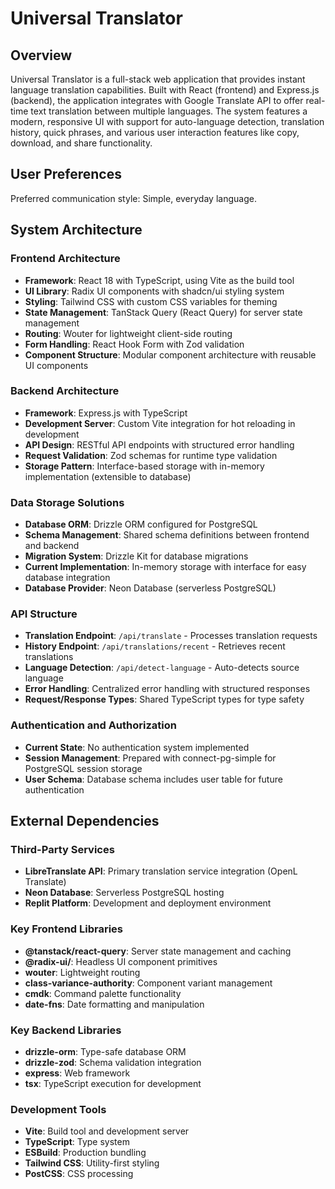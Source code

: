 # Universal Translator

## Overview

Universal Translator is a full-stack web application that provides instant language translation capabilities. Built with React (frontend) and Express.js (backend), the application integrates with Google Translate API to offer real-time text translation between multiple languages. The system features a modern, responsive UI with support for auto-language detection, translation history, quick phrases, and various user interaction features like copy, download, and share functionality.

## User Preferences

Preferred communication style: Simple, everyday language.

## System Architecture

### Frontend Architecture
- **Framework**: React 18 with TypeScript, using Vite as the build tool
- **UI Library**: Radix UI components with shadcn/ui styling system
- **Styling**: Tailwind CSS with custom CSS variables for theming
- **State Management**: TanStack Query (React Query) for server state management
- **Routing**: Wouter for lightweight client-side routing
- **Form Handling**: React Hook Form with Zod validation
- **Component Structure**: Modular component architecture with reusable UI components

### Backend Architecture
- **Framework**: Express.js with TypeScript
- **Development Server**: Custom Vite integration for hot reloading in development
- **API Design**: RESTful API endpoints with structured error handling
- **Request Validation**: Zod schemas for runtime type validation
- **Storage Pattern**: Interface-based storage with in-memory implementation (extensible to database)

### Data Storage Solutions
- **Database ORM**: Drizzle ORM configured for PostgreSQL
- **Schema Management**: Shared schema definitions between frontend and backend
- **Migration System**: Drizzle Kit for database migrations
- **Current Implementation**: In-memory storage with interface for easy database integration
- **Database Provider**: Neon Database (serverless PostgreSQL)

### API Structure
- **Translation Endpoint**: `/api/translate` - Processes translation requests
- **History Endpoint**: `/api/translations/recent` - Retrieves recent translations
- **Language Detection**: `/api/detect-language` - Auto-detects source language
- **Error Handling**: Centralized error handling with structured responses
- **Request/Response Types**: Shared TypeScript types for type safety

### Authentication and Authorization
- **Current State**: No authentication system implemented
- **Session Management**: Prepared with connect-pg-simple for PostgreSQL session storage
- **User Schema**: Database schema includes user table for future authentication

## External Dependencies

### Third-Party Services
- **LibreTranslate API**: Primary translation service integration (OpenL Translate)
- **Neon Database**: Serverless PostgreSQL hosting
- **Replit Platform**: Development and deployment environment

### Key Frontend Libraries
- **@tanstack/react-query**: Server state management and caching
- **@radix-ui/**: Headless UI component primitives
- **wouter**: Lightweight routing
- **class-variance-authority**: Component variant management
- **cmdk**: Command palette functionality
- **date-fns**: Date formatting and manipulation

### Key Backend Libraries
- **drizzle-orm**: Type-safe database ORM
- **drizzle-zod**: Schema validation integration
- **express**: Web framework
- **tsx**: TypeScript execution for development

### Development Tools
- **Vite**: Build tool and development server
- **TypeScript**: Type system
- **ESBuild**: Production bundling
- **Tailwind CSS**: Utility-first styling
- **PostCSS**: CSS processing
